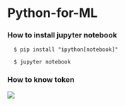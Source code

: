 # Python-for-ML
### How to install jupyter notebook
```shell
  $ pip install "ipython[notebook]"
  
  $ jupyter notebook
```

### How to know token
 ![](Users/유성민/Desktop/git/ml_python/j.png)

